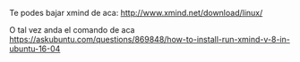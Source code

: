 Te podes bajar xmind de aca: http://www.xmind.net/download/linux/

O tal vez anda el comando de aca https://askubuntu.com/questions/869848/how-to-install-run-xmind-v-8-in-ubuntu-16-04
